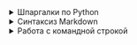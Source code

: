 <details>
<summary>Шпаргалки по Python</summary>

## Цикл While

>Цикл while («пока») позволяет выполнить одну и ту же последовательность действий, пока проверяемое условие истинно.
while Условие:
    Блок_инструкций

## if 

>если - условие

## input 

>ввод текста<br>
x = int(input())    -   int - когда переменная работает с числами.

## print(то что выводить) 
</details>

<details>
<summary>
Синтаксиз Markdown
</summary>

- **жирный текст с двух сторон нужно ввести две звезды** **

- *Текст курсив одна звезда* *

- ***жирныый курсив ну а тут три звезды*** ***

- Эффект маркированного списка (Точка вначале текста) 
> просто - вначале

- Я учусь на [на этом сайте](https://gb.ru). <br>
>[комментарий к ссылке](саму ссылку)

- Для переноса строки
```sh
нужно ввести <br>
```

- Чтобы создать эффект цитаты
```sh
просто вначале поставить > вначале текста или ```sh след. строка текст и снизу ```
```

</details>

<details>
<summary>Работа с командной строкой</summary>

Команда смены директории
```sh           
cd c:\Folder Name
```

Команда отображения текущей директории (Для MacOs и Linux)
```sh
pwd
```

Листинг текущей директории
```sh
ls (Mac или Linux dir)
```

Отобразить статус текущей депозитории
```sh
git status
```

Добавить файл
```sh
git add cmd.md (cmd.md имя файла)
```

Создать коммит
```sh
git commit -m "комментарий к коммиту`
```

</details>